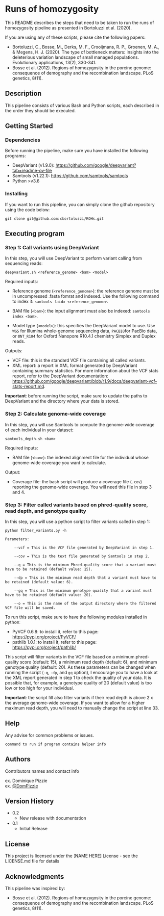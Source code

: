 # Runs of homozygosity 

This README describes the steps that need to be taken to run the runs of homozygosity pipeline as presented in Bortoluzzi et al. (2020).

If you are using any of these scripts, please cite the following papers:
* Bortoluzzi, C., Bosse, M., Derks, M. F., Crooijmans, R. P., Groenen, M. A., & Megens, H. J. (2020). The type of bottleneck matters: Insights into the deleterious variation landscape of small managed populations. Evolutionary applications, 13(2), 330-341.
* Bosse et al. (2012). Regions of homozygosity in the porcine genome: consequence of demography and the recombination landscape. PLoS genetics, 8(11).

## Description

This pipeline consists of various Bash and Python scripts, each described in the order they should be executed.

## Getting Started

### Dependencies

Before running the pipeline, make sure you have installed the following programs: 

* DeepVariant (v1.9.0): https://github.com/google/deepvariant?tab=readme-ov-file
* Samtools (v1.22.1): https://github.com/samtools/samtools
* Python >v3.6


### Installing

If you want to run this pipeline, you can simply clone the github repository using the code below:
```
git clone git@github.com:cbortoluzzi/ROHs.git
```

## Executing program

### Step 1: Call variants using DeepVariant
In this step, you will use DeepVariant to perform variant calling from sequencing reads: 

```deepvariant.sh <reference_genome> <bam> <model>```

Required inputs:
- Reference genome (```<reference_genome>```): the reference genome must be in uncompressed .fasta fomrat and indexed. Use the following command to index it:
```samtools faidx <reference_genome>```. 

- BAM file (```<bam>```): the input alignment must also be indexed:
```samtools index <bam>```.

- Model type (```<model>```): this specifies the DeepVariant model to use. Use ```WGS``` for Illumina whole-genome sequencing data, ```PACBIO```for PacBio data, or ```ONT_R104``` for Oxford Nanopore R10.4.1 chemistry Simplex and Duplex reads.

Outputs:
- VCF file: this is the standard VCF file containing all called variants.
- XML report: a report in XML format generated by DeepVariant containing summary statistics. For more information about the VCF stats report, refer to the DeepVariant documentation: https://github.com/google/deepvariant/blob/r1.9/docs/deepvariant-vcf-stats-report.md. 

**Important**: before running the script, make sure to update the paths to DeepVariant and the directory where your data is stored.

### Step 2: Calculate genome-wide coverage
In this step, you will use Samtools to compute the genome-wide coverage of each individual in your dataset: 

```samtools_depth.sh <bam>```

Required inputs:
- BAM file (```<bam>```): the indexed alignment file for the individual whose genome-wide coverage you want to calculate. 

Output:
- Coverage file: the bash script will produce a coverage file (```.cov```) reporting the genome-wide coverage. You will need this file in step 3 and 4.  

### Step 3: Filter called variants based on phred-quality score, read depth, and genotype quality
In this step, you will use a python script to filter variants called in step 1: 

```
python filter_variants.py -h

Parameters:

    --vcf = This is the VCF file generated by DeepVariant in step 1.

    --cov = This is the text file generated by Samtools in step 2.

    --q = This is the minimum Phred-quality score that a variant must have to be retained (default value: 15).

    --dp = This is the minimum read depth that a variant must have to be retained (default value: 6).

    --gq = This is the minimum genotype quality that a variant must have to be retained (default value: 20).

    --o = This is the name of the output directory where the filtered VCF file will be saved.
```


To run this script, make sure to have the following modules installed in python: 
- PyVCF 0.6.8: to install it, refer to this page: https://pypi.org/project/PyVCF/
- pathlib 1.0.1: to install it, refer to this page: https://pypi.org/project/pathlib/

This script will filter variants in the VCF file based on a minimum phred-quality score (default: 15), a minimum read depth (default: 6), and minimum genotype quality (default: 20). As these parameters can be changed when running the script (```-q```, ```-dp```, and ```gq``` option), I encourage you to have a look at the XML report generated in step 1 to check the quality of your data. It is possible that, for example, a genotype quality of 20 (default value) is too low or too high for your individual.

**Important**: the script fill also filter variants if their read depth is above 2 x the average genome-wide coverage. If you want to allow for a higher maximum read depth, you will need to manually change the script at line 33. 


## Help

Any advise for common problems or issues.
```
command to run if program contains helper info
```

## Authors

Contributors names and contact info

ex. Dominique Pizzie  
ex. [@DomPizzie](https://twitter.com/dompizzie)

## Version History

* 0.2
    * New release with documentation
* 0.1
    * Initial Release

## License

This project is licensed under the [NAME HERE] License - see the LICENSE.md file for details

## Acknowledgments

This pipeline was inspired by:
* Bosse et al. (2012). Regions of homozygosity in the porcine genome: consequence of demography and the recombination landscape. PLoS genetics, 8(11).

